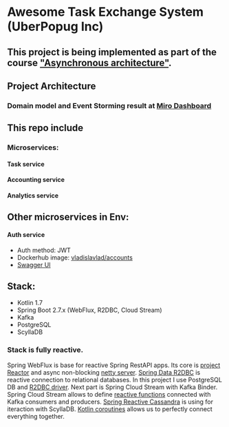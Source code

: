 # Awesome Task Exchange System (UberPopug Inc) 

## This project is being implemented as part of the course ["Asynchronous architecture"](https://education.borshev.com/architecture).

## Project Architecture
### Domain model and Event Storming result at [Miro Dashboard](https://miro.com/app/board/uXjVPMJI1FE=/?share_link_id=487431509477)


## This repo include 
### Microservices:
#### Task service
#### Accounting service 
#### Analytics service

## Other microservices in Env:
#### Auth service
* Auth method: JWT
* Dockerhub image: [vladislavlad/accounts](https://hub.docker.com/repository/docker/vladislavlad/accounts)
* [Swagger UI](http://localhost:8080/swagger-ui.html)

## Stack:
* Kotlin 1.7
* Spring Boot 2.7.x (WebFlux, R2DBC, Cloud Stream)
* Kafka
* PostgreSQL
* ScyllaDB

### Stack is fully reactive.
Spring WebFlux is base for reactive Spring RestAPI apps. Its core is [project Reactor](https://github.com/reactor/reactor-core) and async non-blocking [netty server](https://github.com/netty/netty). 
[Spring Data R2DBC](https://github.com/spring-projects/spring-data-r2dbc) is reactive connection to relational databases. In this project I use PostgreSQL DB and [R2DBC driver](https://github.com/pgjdbc/r2dbc-postgresql).
Next part is Spring Cloud Stream with Kafka Binder. Spring Cloud Stream allows to define [reactive functions](https://cloud.spring.io/spring-cloud-stream/spring-cloud-stream.html#_reactive_functions_support) connected with Kafka consumers and producers. 
[Spring Reactive Cassandra](https://github.com/spring-projects/spring-data-cassandra/blob/main/src/main/asciidoc/reference/reactive-cassandra.adoc) is using for iteraction with ScyllaDB. 
[Kotlin coroutines](https://github.com/Kotlin/kotlinx.coroutines/blob/master/reactive/kotlinx-coroutines-reactor/README.md) allows us to perfectly connect everything together.
